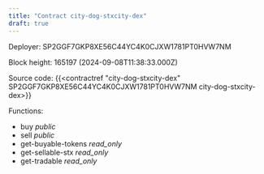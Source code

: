 ```yaml
---
title: "Contract city-dog-stxcity-dex"
draft: true
---
```

Deployer: SP2GGF7GKP8XE56C44YC4K0CJXW1781PT0HVW7NM


 



Block height: 165197 (2024-09-08T11:38:33.000Z)

Source code: {{<contractref "city-dog-stxcity-dex" SP2GGF7GKP8XE56C44YC4K0CJXW1781PT0HVW7NM city-dog-stxcity-dex>}}

Functions:

* buy _public_
* sell _public_
* get-buyable-tokens _read_only_
* get-sellable-stx _read_only_
* get-tradable _read_only_
